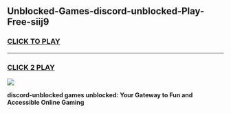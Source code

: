 
## Unblocked-Games-discord-unblocked-Play-Free-siij9
<h3>
<a href="https://premium76.site?title=discord-unblocked&ref=10A">CLICK TO PLAY</a></h3>
<hr>

<h3>
<a href="https://premium76.site?title=discord-unblocked&ref=10A">CLICK 2 PLAY</a>
  
</h3>

<a href="https://premium76.site?title=discord-unblocked&ref=10A"><img src="https://clearcache.store/games.png"></a>


**discord-unblocked games unblocked: Your Gateway to Fun and Accessible Online Gaming**
